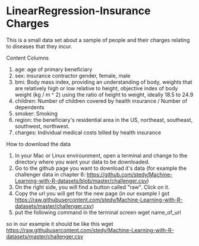 # LinearRegression-Insurance Charges
This is a small data set about a sample of people and their charges relating to diseases that they incur.



Content
Columns
1. age: age of primary beneficiary
2. sex: insurance contractor gender, female, male
3. bmi: Body mass index, providing an understanding of body, weights that are relatively high or low relative to height,
objective index of body weight (kg / m ^ 2) using the ratio of height to weight, ideally 18.5 to 24.9
4. children: Number of children covered by health insurance / Number of dependents
5. smoker: Smoking
6. region: the beneficiary's residential area in the US, northeast, southeast, southwest, northwest.
7. charges: Individual medical costs billed by health insurance




How to download the data

1. In your Mac or Linux envirounment, open a terminal and change to the directory where you want your data to be downloaded.
2. Go to the github page you want to download it's data (for example the challenger data in chapter 6: https://github.com/stedy/Machine-Learning-with-R-datasets/blob/master/challenger.csv)
3. On the right side, you will find a button called "raw". Click on it.
4. Copy the url you will get for the new page (in our example I got https://raw.githubusercontent.com/stedy/Machine-Learning-with-R-datasets/master/challenger.csv)
5. put the following command in the terminal screen wget name_of_url

so in our example it should be like this wget https://raw.githubusercontent.com/stedy/Machine-Learning-with-R-datasets/master/challenger.csv
